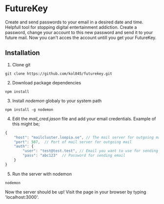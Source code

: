 # FutureKey
Create and send passwords to your email in a desired date and time.
Helpfull tool for stopping digital entertainment addiction.
Create a password, change your account to this new password and send it to your future mail. Now you can't acces the account untill you get your FutureKey.

## Installation
1. Clone git
```shell
git clone https://github.com/kol845/futurekey.git
```
2. Download package dependencies
```shell
npm install
```
3. Install *nodemon* globaly to your system path
```shell
npm install -g nodemon
```
4. Edit the *mail_cred.jason* file and add your email credentials. Example of this might be;
```js
{
    "host": "mailcluster.loopia.se", // The mail server for outgoing mail
    "port": 587,  // Port of mail server for outgoing mail
    "auth": {
        "user": "test@test.test", // Email you want to use for sending
        "pass": "abc123"  // Password for sending email
    }
}
```
5. Run the server with nodemon
```shell
nodemon
```
Now the server should be up! Visit the page in your browser by typing 'localhost:3000'.
